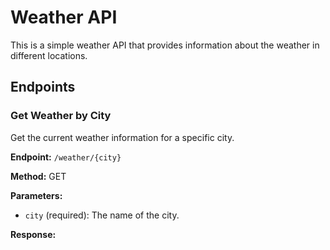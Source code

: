 # Weather API

This is a simple weather API that provides information about the weather in different locations.

## Endpoints

### Get Weather by City

Get the current weather information for a specific city.

**Endpoint:** `/weather/{city}`

**Method:** GET

**Parameters:**
- `city` (required): The name of the city.

**Response:**
```json

